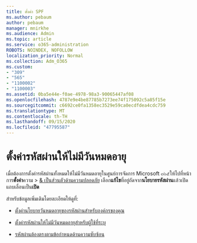 ```yaml
---
title: ตั้งค่า SPF
ms.author: pebaum
author: pebaum
manager: mnirkhe
ms.audience: Admin
ms.topic: article
ms.service: o365-administration
ROBOTS: NOINDEX, NOFOLLOW
localization_priority: Normal
ms.collection: Adm_O365
ms.custom:
- "309"
- "565"
- "1100002"
- "1100003"
ms.assetid: 0ba5e44e-f0ae-4978-98a3-90065447af08
ms.openlocfilehash: 4787e9e4be87785b7273ee74f175092c5a85f15e
ms.sourcegitcommit: c6692ce0fa1358ec3529e59ca0ecdfdea4cdc759
ms.translationtype: MT
ms.contentlocale: th-TH
ms.lasthandoff: 09/15/2020
ms.locfileid: "47795587"
---
```

# <a name="set-passwords-to-never-expire"></a>ตั้งค่ารหัสผ่านให้ไม่มีวันหมดอายุ

เมื่อต้องการตั้งค่ารหัสผ่านทั้งหมดให้ไม่มีวันหมดอายุในศูนย์การจัดการ Microsoft ๓๖๕ให้ไปที่หน้าการ**ตั้งค่า**ความ  >  [ &amp; เป็นส่วนตัวด้านความปลอดภัย](https://portal.office.com/adminportal/home#/settings/security) เลือก**แก้ไข**ที่อยู่ถัดจาก**นโยบายรหัสผ่าน**แล้วเปิดแถบเลื่อนเป็น**เปิด**
  
สำหรับข้อมูลเพิ่มเติมโดยละเอียดให้ดูที่: 

- [ตั้งค่านโยบายวันหมดอายุของรหัสผ่านสำหรับองค์กรของคุณ](https://docs.microsoft.com/microsoft-365/admin/manage/set-password-expiration-policy)
  
- [ตั้งค่ารหัสผ่านให้ไม่มีวันหมดอายุสำหรับผู้ใช้ที่ระบุ](https://docs.microsoft.com/microsoft-365/admin/add-users/set-password-to-never-expire)

- [รหัสผ่านต้องตรงตามข้อกำหนดด้านความซับซ้อน](https://docs.microsoft.com/windows/security/threat-protection/security-policy-settings/password-must-meet-complexity-requirements)
  